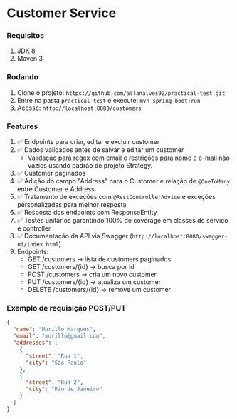 # Customer Service

### Requisitos

1. JDK 8
1. Maven 3

### Rodando

1. Clone o projeto: `https://github.com/allanalves92/practical-test.git`
1. Entre na pasta `practical-test` e execute: `mvn spring-boot:run`
1. Acesse: `http://localhost:8080/customers`

### Features

1. ✅ Endpoints para criar, editar e excluir customer
2. ✅ Dados validados antes de salvar e editar um customer 
   - Validação para regex com email e restrições para nome e e-mail não vazios usando padrão de projeto Strategy.
4. ✅ Customer paginados
5. ✅ Adição do campo "Address" para o Customer e relação de `@OneToMany` entre Customer e Address 
6. ✅ Tratamento de exceções com `@RestControllerAdvice` e exceções personalizadas para melhor resposta
7. ✅ Resposta dos endpoints com ResponseEntity
8. ✅ Testes unitários garantindo 100% de coverage em classes de serviço e controller
9. ✅ Documentação da API via Swagger (`http://localhost:8080/swagger-ui/index.html`)
10. Endpoints:
    - GET /customers → lista de customers paginados
    - GET /customers/{id} → busca por id
    - POST /customers → cria um novo customer
    - PUT /customers/{id} → atualiza um customer
    - DELETE /customers/{id} → remove um customer
### Exemplo de requisição POST/PUT
```json
{
  "name": "Murillo Marques",
  "email": "murillo@gmail.com",
  "addresses": [
    {
      "street": "Rua 1",
      "city": "São Paulo"
    },
    {
      "street": "Rua 2",
      "city": "Rio de Janeiro"
    }
  ]
}
```


